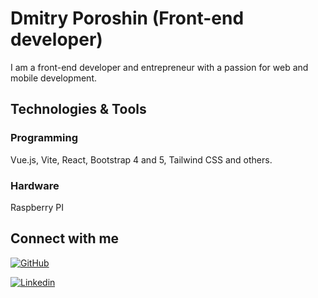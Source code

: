 # Dmitry Poroshin (Front-end developer)

I am a front-end developer and entrepreneur with a passion for web and mobile development.

## Technologies & Tools

### Programming

Vue.js, Vite, React, Bootstrap 4 and 5, Tailwind CSS and others.

### Hardware
Raspberry PI

## Connect with me

<p>
  <a href="https://github.com/poroshindm">
    <img aligh="center" alt="GitHub" src="https://img.shields.io/badge/Follow%20me%20on%20Github-informational?style=flat&logo=github&logoColor=E15718&color=black"/>
  </a>
</p>
<p>
  <a href="https://www.linkedin.com/in/dmitry-poroshin-0a8259258/">
    <img align="center" alt="Linkedin" src="https://img.shields.io/badge/Contact%20me%20on%20LinkedIn-informational?style=flat&logo=linkedin&logoColor=E15718&color=black"/>
  </a>
</p>

<!-- Resources -->
<!-- Shields: https://shields.io/ -->
